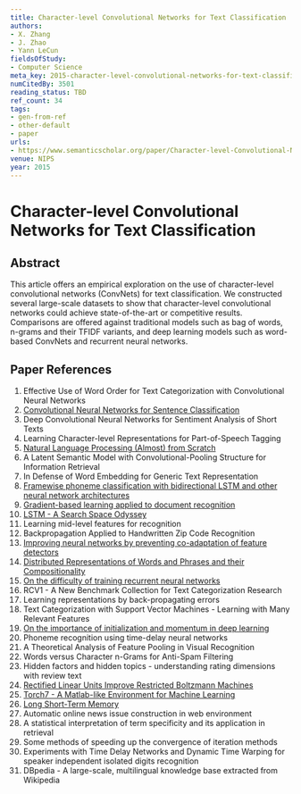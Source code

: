 ```yaml
---
title: Character-level Convolutional Networks for Text Classification
authors:
- X. Zhang
- J. Zhao
- Yann LeCun
fieldsOfStudy:
- Computer Science
meta_key: 2015-character-level-convolutional-networks-for-text-classification
numCitedBy: 3501
reading_status: TBD
ref_count: 34
tags:
- gen-from-ref
- other-default
- paper
urls:
- https://www.semanticscholar.org/paper/Character-level-Convolutional-Networks-for-Text-Zhang-Zhao/51a55df1f023571a7e07e338ee45a3e3d66ef73e?sort=total-citations
venue: NIPS
year: 2015
---
```


# Character-level Convolutional Networks for Text Classification

## Abstract

This article offers an empirical exploration on the use of character-level convolutional networks (ConvNets) for text classification. We constructed several large-scale datasets to show that character-level convolutional networks could achieve state-of-the-art or competitive results. Comparisons are offered against traditional models such as bag of words, n-grams and their TFIDF variants, and deep learning models such as word-based ConvNets and recurrent neural networks.

## Paper References

1. Effective Use of Word Order for Text Categorization with Convolutional Neural Networks
2. [Convolutional Neural Networks for Sentence Classification](2014-convolutional-neural-networks-for-sentence-classification)
3. Deep Convolutional Neural Networks for Sentiment Analysis of Short Texts
4. Learning Character-level Representations for Part-of-Speech Tagging
5. [Natural Language Processing (Almost) from Scratch](2011-natural-language-processing-almost-from-scratch)
6. A Latent Semantic Model with Convolutional-Pooling Structure for Information Retrieval
7. In Defense of Word Embedding for Generic Text Representation
8. [Framewise phoneme classification with bidirectional LSTM and other neural network architectures](2005-framewise-phoneme-classification-with-bidirectional-lstm-and-other-neural-network-architectures)
9. [Gradient-based learning applied to document recognition](1998-lenet5.md)
10. [LSTM - A Search Space Odyssey](2017-lstm-a-search-space-odyssey)
11. Learning mid-level features for recognition
12. Backpropagation Applied to Handwritten Zip Code Recognition
13. [Improving neural networks by preventing co-adaptation of feature detectors](2012-improving-neural-networks-by-preventing-co-adaptation-of-feature-detectors)
14. [Distributed Representations of Words and Phrases and their Compositionality](2013-distributed-representations-of-words-and-phrases-and-their-compositionality)
15. [On the difficulty of training recurrent neural networks](2013-on-the-difficulty-of-training-recurrent-neural-networks)
16. RCV1 - A New Benchmark Collection for Text Categorization Research
17. Learning representations by back-propagating errors
18. Text Categorization with Support Vector Machines - Learning with Many Relevant Features
19. [On the importance of initialization and momentum in deep learning](2013-on-the-importance-of-initialization-and-momentum-in-deep-learning)
20. Phoneme recognition using time-delay neural networks
21. A Theoretical Analysis of Feature Pooling in Visual Recognition
22. Words versus Character n-Grams for Anti-Spam Filtering
23. Hidden factors and hidden topics - understanding rating dimensions with review text
24. [Rectified Linear Units Improve Restricted Boltzmann Machines](2010-rectified-linear-units-improve-restricted-boltzmann-machines)
25. [Torch7 - A Matlab-like Environment for Machine Learning](2011-torch7-a-matlab-like-environment-for-machine-learning)
26. [Long Short-Term Memory](1997-long-short-term-memory)
27. Automatic online news issue construction in web environment
28. A statistical interpretation of term specificity and its application in retrieval
29. Some methods of speeding up the convergence of iteration methods
30. Experiments with Time Delay Networks and Dynamic Time Warping for speaker independent isolated digits recognition
32. DBpedia - A large-scale, multilingual knowledge base extracted from Wikipedia
